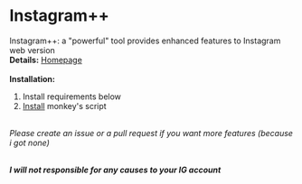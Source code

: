 # Instagram++
Instagram++: a "powerful" tool provides enhanced features to Instagram web version<br>
**Details:** [Homepage](https://maxhyt.github.io/InstagramPlusPlus)<br><br>
**Installation:**<br/>
1. Install requirements below<br/>
2. [Install](https://maxhyt.github.io/InstagramPlusPlus/InstagramPlusPlus.user.js) monkey's script<br/><br/>

*Please create an issue or a pull request if you want more features (because i got none)*<br><br>

***I will not responsible for any causes to your IG account***
